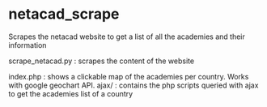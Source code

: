 # netacad_scrape
Scrapes the netacad website to get a list of all the academies and their information

scrape_netacad.py : scrapes the content of the website

index.php : shows a clickable map of the academies per country. Works with google geochart API.
ajax/ : contains the php scripts queried with ajax to get the academies list of a country
